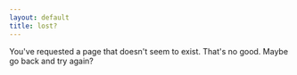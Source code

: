 ```yaml
---
layout: default
title: lost?
---
```


You've requested a page that doesn't seem to exist.
That's no good.
Maybe go back and try again?
